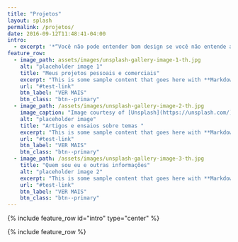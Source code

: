 ```yaml
---
title: "Projetos"
layout: splash
permalink: /projetos/
date: 2016-09-12T11:48:41-04:00
intro:
  - excerpt: '*“Você não pode entender bom design se você não entende as pessoas; design é feito para pessoas - Dieter Rams"*'
feature_row:
  - image_path: assets/images/unsplash-gallery-image-1-th.jpg
    alt: "placeholder image 1"
    title: "Meus projetos pessoais e comerciais"
    excerpt: "This is some sample content that goes here with **Markdown** formatting."
    url: "#test-link"
    btn_label: "VER MAIS"
    btn_class: "btn--primary"
  - image_path: /assets/images/unsplash-gallery-image-2-th.jpg
    image_caption: "Image courtesy of [Unsplash](https://unsplash.com/)"
    alt: "placeholder image"
    title: "Artigos e ensaios sobre temas "
    excerpt: "This is some sample content that goes here with **Markdown** formatting."
    url: "#test-link"
    btn_label: "VER MAIS"
    btn_class: "btn--primary"
  - image_path: /assets/images/unsplash-gallery-image-3-th.jpg
    title: "Quem sou eu e outras informações"
    alt: "placeholder image 2"
    excerpt: "This is some sample content that goes here with **Markdown** formatting."
    url: "#test-link"
    btn_label: "VER MAIS"
    btn_class: "btn--primary"
---
```


{% include feature_row id="intro" type="center" %}

{% include feature_row %}
